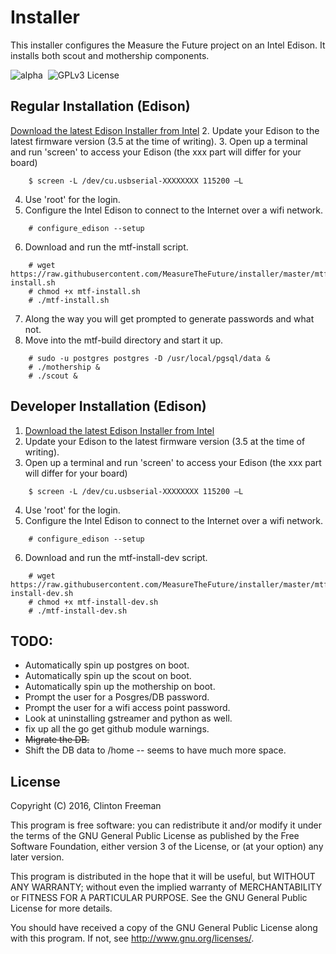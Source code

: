 # Installer

This installer configures the Measure the Future project on an Intel Edison. It installs both scout and mothership components.

![alpha](https://img.shields.io/badge/stability-alpha-orange.svg?style=flat "Alpha")&nbsp;
 ![GPLv3 License](https://img.shields.io/badge/license-GPLv3-blue.svg?style=flat "GPLv3 License")

## Regular Installation (Edison)

[Download the latest Edison Installer from Intel](https://software.intel.com/en-us/iot/hardware/edison/downloads)
2. Update your Edison to the latest firmware version (3.5 at the time of writing).
3. Open up a terminal and run 'screen' to access your Edison (the xxx part will differ for your board)
```
	$ screen -L /dev/cu.usbserial-XXXXXXXX 115200 –L
```
4. Use 'root' for the login.
5. Configure the Intel Edison to connect to the Internet over a wifi network.
```
	# configure_edison --setup
```
6. Download and run the mtf-install script.
```
	# wget https://raw.githubusercontent.com/MeasureTheFuture/installer/master/mtf-install.sh
	# chmod +x mtf-install.sh
	# ./mtf-install.sh
```
7. Along the way you will get prompted to generate passwords and what not.
8. Move into the mtf-build directory and start it up.
```
	# sudo -u postgres postgres -D /usr/local/pgsql/data &
	# ./mothership &
	# ./scout &
```

## Developer Installation (Edison)

1. [Download the latest Edison Installer from Intel](https://software.intel.com/en-us/iot/hardware/edison/downloads)
2. Update your Edison to the latest firmware version (3.5 at the time of writing).
3. Open up a terminal and run 'screen' to access your Edison (the xxx part will differ for your board)
```
	$ screen -L /dev/cu.usbserial-XXXXXXXX 115200 –L
```
4. Use 'root' for the login.
5. Configure the Intel Edison to connect to the Internet over a wifi network.
```
	# configure_edison --setup
```
6. Download and run the mtf-install-dev script.
```
	# wget https://raw.githubusercontent.com/MeasureTheFuture/installer/master/mtf-install-dev.sh
	# chmod +x mtf-install-dev.sh
	# ./mtf-install-dev.sh
```

## TODO:
* Automatically spin up postgres on boot.
* Automatically spin up the scout on boot.
* Automatically spin up the mothership on boot.
* Prompt the user for a Posgres/DB password.
* Prompt the user for a wifi access point password.
* Look at uninstalling gstreamer and python as well.
* fix up all the go get github module warnings.
* ~~Migrate the DB.~~
* Shift the DB data to /home -- seems to have much more space.

## License

Copyright (C) 2016, Clinton Freeman

This program is free software: you can redistribute it and/or modify
it under the terms of the GNU General Public License as published by
the Free Software Foundation, either version 3 of the License, or
(at your option) any later version.

This program is distributed in the hope that it will be useful,
but WITHOUT ANY WARRANTY; without even the implied warranty of
MERCHANTABILITY or FITNESS FOR A PARTICULAR PURPOSE.  See the
GNU General Public License for more details.

You should have received a copy of the GNU General Public License
along with this program.  If not, see <http://www.gnu.org/licenses/>.
